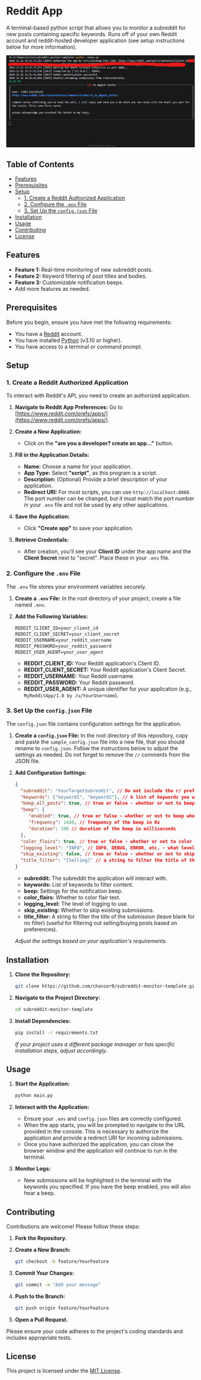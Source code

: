 # Reddit App

A terminal-based python script that allows you to monitor a subreddit for new posts containing specific keywords. Runs off of your own Reddit account and reddit-hosted developer application (see setup instructions below for more information).

![Example usage image](example_usage.png)

## Table of Contents

- [Features](#features)
- [Prerequisites](#prerequisites)
- [Setup](#setup)
  - [1. Create a Reddit Authorized Application](#1-create-a-reddit-authorized-application)
  - [2. Configure the `.env` File](#2-configure-the-env-file)
  - [3. Set Up the `config.json` File](#3-set-up-the-configjson-file)
- [Installation](#installation)
- [Usage](#usage)
- [Contributing](#contributing)
- [License](#license)

## Features

- **Feature 1:** Real-time monitoring of new subreddit posts.
- **Feature 2:** Keyword filtering of post titles and bodies.
- **Feature 3:** Customizable notification beeps.
- Add more features as needed.

## Prerequisites

Before you begin, ensure you have met the following requirements:

- You have a [Reddit](https://www.reddit.com/) account.
- You have installed [Python](https://www.python.org/) (v3.10 or higher).
- You have access to a terminal or command prompt.

## Setup

### 1. Create a Reddit Authorized Application

To interact with Reddit's API, you need to create an authorized application.

1. **Navigate to Reddit App Preferences:**
   Go to [https://www.reddit.com/prefs/apps/](https://www.reddit.com/prefs/apps/).

2. **Create a New Application:**
   - Click on the **"are you a developer? create an app..."** button.
   
3. **Fill in the Application Details:**
   - **Name:** Choose a name for your application.
   - **App Type:** Select **"script"**, as this program is a script.
   - **Description:** (Optional) Provide a brief description of your application.
   - **Redirect URI:** For most scripts, you can use `http://localhost:8080`. The port number can be changed, but it must match the port number in your `.env` file and not be used by any other applications.
   
4. **Save the Application:**
   - Click **"Create app"** to save your application.

5. **Retrieve Credentials:**
   - After creation, you'll see your **Client ID** under the app name and the **Client Secret** next to "secret". Place these in your `.env` file.

### 2. Configure the `.env` File

The `.env` file stores your environment variables securely.

1. **Create a `.env` File:**
   In the root directory of your project, create a file named `.env`.

2. **Add the Following Variables:**

   ```env
   REDDIT_CLIENT_ID=your_client_id
   REDDIT_CLIENT_SECRET=your_client_secret
   REDDIT_USERNAME=your_reddit_username
   REDDIT_PASSWORD=your_reddit_password
   REDDIT_USER_AGENT=your_user_agent
   ```

   - **REDDIT_CLIENT_ID:** Your Reddit application's Client ID.
   - **REDDIT_CLIENT_SECRET:** Your Reddit application's Client Secret.
   - **REDDIT_USERNAME:** Your Reddit username.
   - **REDDIT_PASSWORD:** Your Reddit password.
   - **REDDIT_USER_AGENT:** A unique identifier for your application (e.g., `MyRedditApp/1.0 by /u/YourUsername`).

### 3. Set Up the `config.json` File

The `config.json` file contains configuration settings for the application.

1. **Create a `config.json` File:**
   In the root directory of this repository, copy and paste the `sample_config.json` file into a new file, that you should rename to `config.json`. Follow the instructions below to adjust the settings as needed. Do not forget to remove the `//` comments from the JSON file.

2. **Add Configuration Settings:**

   ```json
   {
     "subreddit": "YourTargetSubreddit", // Do not include the r/ prefix
     "keywords": ["keyword1", "keyword2"], // A list of keywords you want highlighted in the post title or body
     "beep_all_posts": true, // true or false - whether or not to beep when a new submission is found
     "beep": {
        "enabled": true, // true or false - whether or not to beep when a new submission is found
        "frequency": 1440, // frequency of the beep in Hz
        "duration": 100 // duration of the beep in milliseconds
     },
     "color_flairs": true, // true or false - whether or not to color flair text (for trading subreddits)
     "logging_level": "INFO", // INFO, DEBUG, ERROR, etc. - what level of logging to use
     "skip_existing": false, // true or false - whether or not to skip existing submissions
     "title_filter": "[Selling]" // a string to filter the title of the submission (leave blank for no filter) (useful for filtering out selling/buying posts based on preferences)
   }
   ```

   - **subreddit:** The subreddit the application will interact with.
   - **keywords:** List of keywords to filter content.
   - **beep:** Settings for the notification beep.
   - **color_flairs:** Whether to color flair text.
   - **logging_level:** The level of logging to use.
   - **skip_existing:** Whether to skip existing submissions.
   - **title_filter:** A string to filter the title of the submission (leave blank for no filter) (useful for filtering out selling/buying posts based on preferences).

   *Adjust the settings based on your application's requirements.*

## Installation

1. **Clone the Repository:**

   ```bash
   git clone https://github.com/chanzer0/subreddit-monitor-template.git
   ```

2. **Navigate to the Project Directory:**

   ```bash
   cd subreddit-monitor-template
   ```

3. **Install Dependencies:**

   ```bash
   pip install -r requirements.txt
   ```

   *If your project uses a different package manager or has specific installation steps, adjust accordingly.*

## Usage

1. **Start the Application:**

   ```bash
   python main.py
   ```

2. **Interact with the Application:**
   
   - Ensure your `.env` and `config.json` files are correctly configured.
   - When the app starts, you will be prompted to navigate to the URL provided in the console. This is necessary to authorize the application and provide a redirect URI for incoming submissions.
   - Once you have authorized the application, you can close the browser window and the application will continue to run in the terminal.

3. **Monitor Logs:**
   
   - New submissions will be highlighted in the terminal with the keywords you specified. If you have the beep enabled, you will also hear a beep.

## Contributing

Contributions are welcome! Please follow these steps:

1. **Fork the Repository.**
2. **Create a New Branch:**

   ```bash
   git checkout -b feature/YourFeature
   ```

3. **Commit Your Changes:**

   ```bash
   git commit -m "Add your message"
   ```

4. **Push to the Branch:**

   ```bash
   git push origin feature/YourFeature
   ```

5. **Open a Pull Request.**

Please ensure your code adheres to the project's coding standards and includes appropriate tests.

## License

This project is licensed under the [MIT License](https://opensource.org/license/mit).
